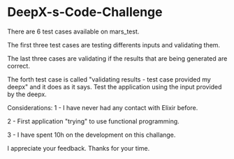# DeepX-s-Code-Challenge
There are 6 test cases available on mars_test.

The first three test cases are testing differents inputs and validating them.

The last three cases are validating if the results that are being generated are correct.

The forth test case is called "validating results - test case provided my deepx" and it does as it says. Test the application using the input provided by the deepx. 

Considerations:
1 - I have never had any contact with Elixir before.

2 - First application "trying" to use functional programming.

3 - I have spent 10h on the development on this challange.


I appreciate your feedback. Thanks for your time.